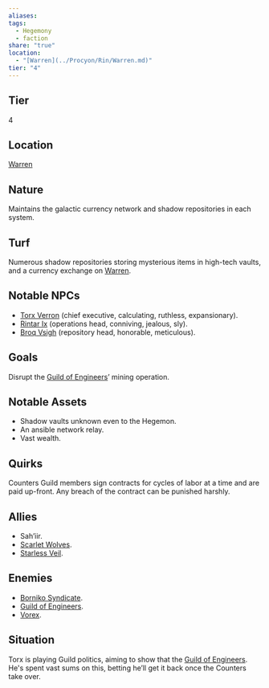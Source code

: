 ```yaml
---
aliases: 
tags:
  - Hegemony
  - faction
share: "true"
location:
  - "[Warren](../Procyon/Rin/Warren.md)"
tier: "4"
---
```

## Tier

4

## Location

[Warren](../Procyon/Rin/Warren.md)

## Nature

Maintains the galactic currency network and shadow repositories in each system.

## Turf

Numerous shadow repositories storing mysterious items in high-tech vaults, and a currency exchange on [Warren](../Procyon/Rin/Warren.md).

## Notable NPCs

- [Torx Verron](Torx%20Verron.md) (chief executive, calculating, ruthless, expansionary).
- [Rintar Ix](Rintar%20Ix.md) (operations head, conniving, jealous, sly).
- [Broq Vsigh](Broq%20Vsigh.md) (repository head, honorable, meticulous).


## Goals

Disrupt the [Guild of Engineers](./Guild%20of%20Engineers.md)’ mining operation.

## Notable Assets

- Shadow vaults unknown even to the Hegemon.
- An ansible network relay.
- Vast wealth.


## Quirks

Counters Guild members sign contracts for cycles of labor at a time and are paid up-front. Any breach of the contract can be punished harshly.

## Allies

- Sah’iir.
- [Scarlet Wolves](./Scarlet%20Wolves.md).
- [Starless Veil](./Starless%20Veil.md).


## Enemies

- [Borniko Syndicate](./Borniko%20Syndicate.md).
- [Guild of Engineers](./Guild%20of%20Engineers.md).
- [Vorex](./Vorex.md).


## Situation

Torx is playing Guild politics, aiming to show that the [Guild of Engineers](./Guild%20of%20Engineers.md). He's spent vast sums on this, betting he’ll get it back once the Counters take over.
